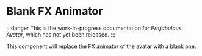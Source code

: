 ﻿# Blank FX Animator

:::danger
This is the work-in-progress documentation for *Prefabulous Avatar*, which has not yet been released.
:::

This component will replace the FX animator of the avatar with a blank one.

